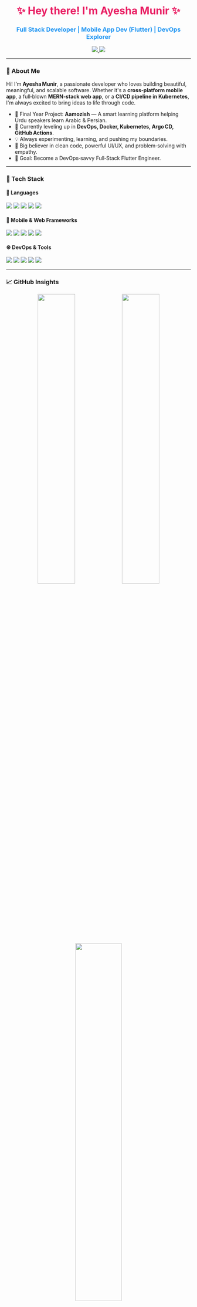 <!-- PROFILE HEADER -->
<h1 align="center" style="color:#e91e63;">✨ Hey there! I'm Ayesha Munir ✨</h1>
<h3 align="center" style="color:#2196f3;">Full Stack Developer | Mobile App Dev (Flutter) | DevOps Explorer</h3>

<p align="center">
  <a href="https://www.linkedin.com/in/ayesha-munir-3b7614242/" target="_blank">
    <img src="https://img.shields.io/badge/LinkedIn-Ayesha%20Munir-blue?style=for-the-badge&logo=linkedin&logoColor=white" />
  </a>
  <a href="https://github.com/ayesha942" target="_blank">
    <img src="https://img.shields.io/badge/GitHub-ayesha942-24292f?style=for-the-badge&logo=github&logoColor=white" />
  </a>
</p>

---

### 🌟 About Me

Hi! I’m **Ayesha Munir**, a passionate developer who loves building beautiful, meaningful, and scalable software. Whether it's a **cross‑platform mobile app**, a full‑blown **MERN‑stack web app**, or a **CI/CD pipeline in Kubernetes**, I'm always excited to bring ideas to life through code.

- 🚀 Final Year Project: **Aamozish** — A smart learning platform helping Urdu speakers learn Arabic & Persian.  
- 🌱 Currently leveling up in **DevOps, Docker, Kubernetes, Argo CD, GitHub Actions**.  
- 💡 Always experimenting, learning, and pushing my boundaries.  
- 🧠 Big believer in clean code, powerful UI/UX, and problem‑solving with empathy.  
- 🎯 Goal: Become a DevOps‑savvy Full‑Stack Flutter Engineer.  

---

### 🚀 Tech Stack

#### 💬 Languages
<p align="left">
  <img src="https://img.shields.io/badge/Dart-0175C2?style=for-the-badge&logo=dart&logoColor=white" />
  <img src="https://img.shields.io/badge/JavaScript-F7DF1E?style=for-the-badge&logo=javascript&logoColor=black" />
  <img src="https://img.shields.io/badge/Python-FFD43B?style=for-the-badge&logo=python&logoColor=black" />
  <img src="https://img.shields.io/badge/HTML5-E34F26?style=for-the-badge&logo=html5&logoColor=white" />
  <img src="https://img.shields.io/badge/CSS3-264de4?style=for-the-badge&logo=css3&logoColor=white" />
</p>

#### 📱 Mobile & Web Frameworks
<p align="left">
  <img src="https://img.shields.io/badge/Flutter-02569B?style=for-the-badge&logo=flutter&logoColor=white" />
  <img src="https://img.shields.io/badge/Firebase-FFCA28?style=for-the-badge&logo=firebase&logoColor=black" />
  <img src="https://img.shields.io/badge/React-20232a?style=for-the-badge&logo=react&logoColor=61dafb" />
  <img src="https://img.shields.io/badge/Node.js-339933?style=for-the-badge&logo=nodedotjs&logoColor=white" />
  <img src="https://img.shields.io/badge/Express.js-000000?style=for-the-badge&logo=express&logoColor=white" />
</p>

#### ⚙️ DevOps & Tools
<p align="left">
  <img src="https://img.shields.io/badge/Git-F05032?style=for-the-badge&logo=git&logoColor=white" />
  <img src="https://img.shields.io/badge/GitHub-181717?style=for-the-badge&logo=github&logoColor=white" />
  <img src="https://img.shields.io/badge/Docker-2496ED?style=for-the-badge&logo=docker&logoColor=white" />
  <img src="https://img.shields.io/badge/Kubernetes-326CE5?style=for-the-badge&logo=kubernetes&logoColor=white" />
  <img src="https://img.shields.io/badge/ArgoCD-EF7B4D?style=for-the-badge&logo=argo&logoColor=white" />
</p>

---

### 📈 GitHub Insights

<p align="center">
  <img src="https://github-readme-stats.vercel.app/api?username=ayesha942&show_icons=true&theme=tokyonight&hide_border=true" width="45%" />
  <img src="https://github-readme-streak-stats.herokuapp.com/?user=ayesha942&theme=tokyonight&hide_border=true" width="45%" />
</p>

<p align="center">
  <img src="https://github-readme-stats.vercel.app/api/top-langs/?username=ayesha942&layout=compact&theme=tokyonight&hide_border=true" width="50%" />
</p>

---

### 🧩 Problem‑Solving on LeetCode

<p align="center">
  <a href="https://leetcode.com/u/i_ayeshaMunir/" target="_blank">
    <img src="https://img.shields.io/badge/LeetCode-i__ayeshaMunir-orange?style=for-the-badge&logo=leetcode&logoColor=white" />
  </a>
</p>

<!-- Optional stat card: uncomment if you want live stats -->
<!--
<p align="center">
  <img src="https://leetcard.jacoblin.cool/i_ayeshaMunir?theme=dark&font=Karma&ext=activity" width="70%" />
</p>
-->

---

### 🌈 Currently Exploring

- 🧱 **Microservices** with Service Mesh (Istio)  
- 🔄 **CI/CD Pipelines** with GitHub Actions + Argo CD  
- 📦 Helm, Kustomize & Advanced Kubernetes  
- 🧩 Real‑time Flutter apps with Firebase  

---

### 💬 Let’s Connect!

<p align="center">
  <a href="https://www.linkedin.com/in/ayesha-munir-3b7614242/" target="_blank">
    <img src="https://img.shields.io/badge/LinkedIn-Let's%20Connect-blueviolet?style=for-the-badge&logo=linkedin&logoColor=white" />
  </a>
  <a href="https://github.com/ayesha942" target="_blank">
    <img src="https://img.shields.io/badge/GitHub-See%20My%20Code-green?style=for-the-badge&logo=github&logoColor=white" />
  </a>
</p>

---

<p align="center">💖 Built with passion & pixel perfection by <b>Ayesha Munir</b> 💖</p>
